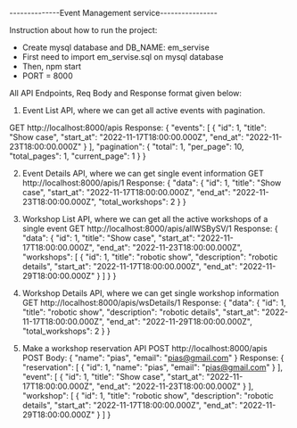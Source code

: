 --------------Event Management service----------------

Instruction about how to run the project:
* Create mysql database and DB_NAME: em_servise
* First need to import em_servise.sql on mysql database
* Then, npm start
* PORT = 8000

All API Endpoints, Req Body and Response format given below:

1. Event List API, where we can get all active events with pagination.

GET  http://localhost:8000/apis
Response:
{
  "events": [
    {
      "id": 1,
      "title": "Show case",
      "start_at": "2022-11-17T18:00:00.000Z",
      "end_at": "2022-11-23T18:00:00.000Z"
    }
  ],
  "pagination": {
    "total": 1,
    "per_page": 10,
    "total_pages": 1,
    "current_page": 1
  }
}

2. Event Details API, where we can get single event information
GET http://localhost:8000/apis/1
Response:
{
  "data": {
    "id": 1,
    "title": "Show case",
    "start_at": "2022-11-17T18:00:00.000Z",
    "end_at": "2022-11-23T18:00:00.000Z",
    "total_workshops": 2
  }
}

3. Workshop List API, where we can get all the active workshops of a single
event
GET http://localhost:8000/apis/allWSBySV/1
Response:
{
  "data": {
    "id": 1,
    "title": "Show case",
    "start_at": "2022-11-17T18:00:00.000Z",
    "end_at": "2022-11-23T18:00:00.000Z",
    "workshops": [
      {
        "id": 1,
        "title": "robotic show",
        "description": "robotic details",
        "start_at": "2022-11-17T18:00:00.000Z",
        "end_at": "2022-11-29T18:00:00.000Z"
      }
    ]
  }
}

4. Workshop Details API, where we can get single workshop information
GET http://localhost:8000/apis/wsDetails/1
Response:
{
  "data": {
    "id": 1,
    "title": "robotic show",
    "description": "robotic details",
    "start_at": "2022-11-17T18:00:00.000Z",
    "end_at": "2022-11-29T18:00:00.000Z",
    "total_workshops": 2
  }
}

5. Make a workshop reservation API
POST http://localhost:8000/apis
POST Body:
{
    "name": "pias",
    "email": "pias@gmail.com"
}
Response:
{
    "reservation": [
        {
            "id": 1,
            "name": "pias",
            "email": "pias@gmail.com"
        }
    ],
    "event": [
        {
            "id": 1,
            "title": "Show case",
            "start_at": "2022-11-17T18:00:00.000Z",
            "end_at": "2022-11-23T18:00:00.000Z"
        }
    ],
    "workshop": [
        {
            "id": 1,
            "title": "robotic show",
            "description": "robotic details",
            "start_at": "2022-11-17T18:00:00.000Z",
            "end_at": "2022-11-29T18:00:00.000Z"
        }
    ]
}



